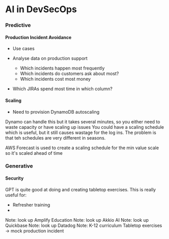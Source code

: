 # AI in DevSecOps 

### Predictive  
#### Production Incident Avoidance
- Use cases
- Analyse data on production support
    - Which incidents happen most frequently
    - Which incidents do customers ask about most?
    - Which incidents cost most money

- Which JIRAs spend most time in which column?

#### Scaling 
- Need to provision DynamoDB autoscaling 

Dynamo can handle this but it takes several minutes, so you either need to waste capacity or have scaling up issues
You could have a scaling schedule which is useful, but it still causes wastage for the log ins. 
The problem is that teh schedules are very different in seasons. 

AWS Forecast is used to create a scaling schedule for the min value scale so it's scaled ahead of time  

### Generative

#### Security
GPT is quite good at doing and creating tabletop exercises. This is really useful for: 
- Refresher training
- 



Note: look up Amplify Education
Note: look up Akkio AI
Note: look up Quickbase
Note: look up Datadog
Note: K-12 curriculum
Tabletop exercises -> mock production incident
